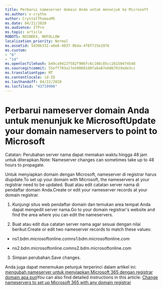 ```yaml
---
title: Perbarui nameserver domain Anda untuk menunjuk ke Microsoft
ms.author: v-crytho
author: CrystalThomasMS
ms.date: 04/21/2020
ms.audience: ITPro
ms.topic: article
ROBOTS: NOINDEX, NOFOLLOW
localization_priority: Normal
ms.assetid: 5d38b331-a0e8-4937-8bda-4f8f715e1976
ms.custom:
- "6"
- "14"
ms.openlocfilehash: b49ca9422f582f906fc6c108c85cc26150474548
ms.sourcegitcommit: 55eff703a17e500681d8fa6a87eb067019ade3cc
ms.translationtype: MT
ms.contentlocale: id-ID
ms.lasthandoff: 04/22/2020
ms.locfileid: "43719996"
---
```

# <a name="update-your-domain-nameservers-to-point-to-microsoft"></a><span data-ttu-id="91c01-102">Perbarui nameserver domain Anda untuk menunjuk ke Microsoft</span><span class="sxs-lookup"><span data-stu-id="91c01-102">Update your domain nameservers to point to Microsoft</span></span>

<span data-ttu-id="91c01-103">Catatan: Perubahan server nama dapat memakan waktu hingga 48 jam untuk diterapkan.</span><span class="sxs-lookup"><span data-stu-id="91c01-103">Note: Nameserver changes can sometimes take up to 48 hours to propagate.</span></span>
  
<span data-ttu-id="91c01-104">Untuk menyiapkan domain dengan Microsoft, nameserver di registrar harus diupdate.</span><span class="sxs-lookup"><span data-stu-id="91c01-104">To set up your domain with Microsoft, the nameservers at your registrar need to be updated.</span></span> <span data-ttu-id="91c01-105">Buat atau edit catatan server nama di pendaftar domain Anda.</span><span class="sxs-lookup"><span data-stu-id="91c01-105">Create or edit your nameserver records at your domain registrar.</span></span>
  
1. <span data-ttu-id="91c01-106">Kunjungi situs web pendaftar domain dan temukan area tempat Anda dapat mengedit server nama.</span><span class="sxs-lookup"><span data-stu-id="91c01-106">Go to your domain registrar's website and find the area where you can edit the nameservers.</span></span>

2. <span data-ttu-id="91c01-107">Buat atau edit dua catatan server nama agar sesuai dengan nilai berikut:</span><span class="sxs-lookup"><span data-stu-id="91c01-107">Create or edit two nameserver records to match these values:</span></span>

  - <span data-ttu-id="91c01-108">ns1.bdm.microsoftonline.com</span><span class="sxs-lookup"><span data-stu-id="91c01-108">ns1.bdm.microsoftonline.com</span></span>

  - <span data-ttu-id="91c01-109">ns2.bdm.microsoftonline.com</span><span class="sxs-lookup"><span data-stu-id="91c01-109">ns2.bdm.microsoftonline.com</span></span>

3. <span data-ttu-id="91c01-110">Simpan perubahan.</span><span class="sxs-lookup"><span data-stu-id="91c01-110">Save changes.</span></span>

<span data-ttu-id="91c01-111">Anda juga dapat menemukan petunjuk terperinci dalam artikel ini: [mengubah nameserver untuk menyiapkan Microsoft 365 dengan registrar domain apa pun](https://docs.microsoft.com/office365/admin/get-help-with-domains/change-nameservers-at-any-domain-registrar)</span><span class="sxs-lookup"><span data-stu-id="91c01-111">You can also find detailed instructions in this article: [Change nameservers to set up Microsoft 365 with any domain registrar](https://docs.microsoft.com/office365/admin/get-help-with-domains/change-nameservers-at-any-domain-registrar)</span></span>
  